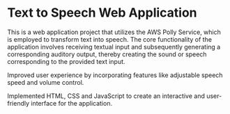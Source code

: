 # Text to Speech Web Application

This is a web application project that utilizes the AWS Polly Service, which is employed to transform text into speech. The core functionality of the application involves receiving textual input and subsequently generating a corresponding auditory output, thereby creating the sound or speech corresponding to the provided text input.

Improved user experience by incorporating features like adjustable speech speed and volume control. 

Implemented HTML, CSS and JavaScript to create an interactive and user-friendly interface for the application.
